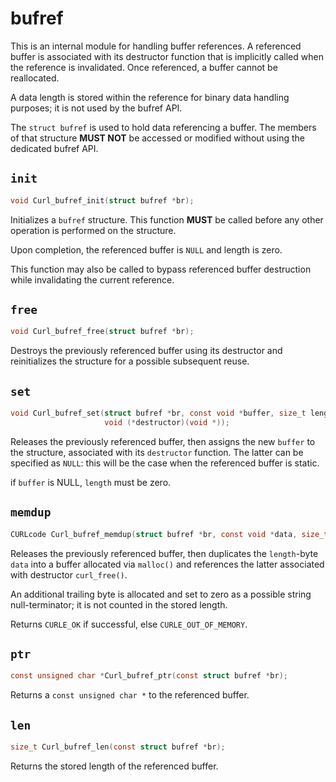 # bufref

This is an internal module for handling buffer references. A referenced
buffer is associated with its destructor function that is implicitly called
when the reference is invalidated. Once referenced, a buffer cannot be
reallocated.

A data length is stored within the reference for binary data handling
purposes; it is not used by the bufref API.

The `struct bufref` is used to hold data referencing a buffer. The members of
that structure **MUST NOT** be accessed or modified without using the dedicated
bufref API.

## `init`

```c
void Curl_bufref_init(struct bufref *br);
```

Initializes a `bufref` structure. This function **MUST** be called before any
other operation is performed on the structure.

Upon completion, the referenced buffer is `NULL` and length is zero.

This function may also be called to bypass referenced buffer destruction while
invalidating the current reference.

## `free`

```c
void Curl_bufref_free(struct bufref *br);
```

Destroys the previously referenced buffer using its destructor and
reinitializes the structure for a possible subsequent reuse.

## `set`

```c
void Curl_bufref_set(struct bufref *br, const void *buffer, size_t length,
                     void (*destructor)(void *));
```

Releases the previously referenced buffer, then assigns the new `buffer` to
the structure, associated with its `destructor` function. The latter can be
specified as `NULL`: this will be the case when the referenced buffer is
static.

if `buffer` is NULL, `length` must be zero.

## `memdup`

```c
CURLcode Curl_bufref_memdup(struct bufref *br, const void *data, size_t length);
```

Releases the previously referenced buffer, then duplicates the `length`-byte
`data` into a buffer allocated via `malloc()` and references the latter
associated with destructor `curl_free()`.

An additional trailing byte is allocated and set to zero as a possible string
null-terminator; it is not counted in the stored length.

Returns `CURLE_OK` if successful, else `CURLE_OUT_OF_MEMORY`.

## `ptr`

```c
const unsigned char *Curl_bufref_ptr(const struct bufref *br);
```

Returns a `const unsigned char *` to the referenced buffer.

## `len`

```c
size_t Curl_bufref_len(const struct bufref *br);
```

Returns the stored length of the referenced buffer.
